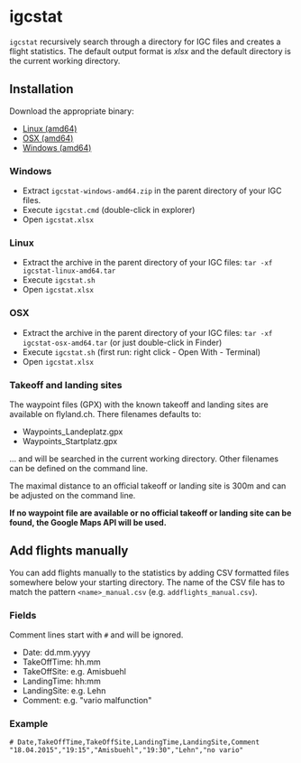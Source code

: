# igcstat
`igcstat` recursively search through a directory for IGC files and creates a flight statistics.
The default output format is _xlsx_ and the default directory is the current working directory.

## Installation
Download the appropriate binary:
* [Linux (amd64)](dist/igcstat-linux-amd64.tar?raw=true)
* [OSX (amd64)](dist/igcstat-osx-amd64.tar?raw=true)
* [Windows (amd64)](dist/igcstat-windows-amd64.zip?raw=true)

### Windows
* Extract `igcstat-windows-amd64.zip` in the parent directory of your IGC files.
* Execute `igcstat.cmd` (double-click in explorer)
* Open `igcstat.xlsx`

### Linux 
* Extract the archive in the parent directory of your IGC files: `tar -xf igcstat-linux-amd64.tar` 
* Execute `igcstat.sh`
* Open `igcstat.xlsx`

### OSX 
* Extract the archive in the parent directory of your IGC files: `tar -xf igcstat-osx-amd64.tar` (or just double-click in Finder) 
* Execute `igcstat.sh` (first run: right click - Open With - Terminal)
* Open `igcstat.xlsx`

### Takeoff and landing sites
The waypoint files (GPX) with the known takeoff and landing sites are available on flyland.ch. There filenames defaults to:
* Waypoints_Landeplatz.gpx 
* Waypoints_Startplatz.gpx

... and will be searched in the current working directory. Other filenames can be defined on the command line.

The maximal distance to an official takeoff or landing site is 300m and can be adjusted on the command line.

__If no waypoint file are available or no official takeoff or landing site can be found, the Google Maps API will be used.__

###

## Add flights manually
You can add flights manually to the statistics by adding CSV formatted files somewhere below your starting directory.
The name of the CSV file has to match the pattern `<name>_manual.csv` (e.g. `addflights_manual.csv`).

### Fields
Comment lines start with `#` and will be ignored.
* Date:        dd.mm.yyyy
* TakeOffTime: hh.mm
* TakeOffSite: e.g. Amisbuehl
* LandingTime: hh:mm
* LandingSite: e.g. Lehn
* Comment:     e.g. "vario malfunction"

### Example
    # Date,TakeOffTime,TakeOffSite,LandingTime,LandingSite,Comment
    "18.04.2015","19:15","Amisbuehl","19:30","Lehn","no vario"
